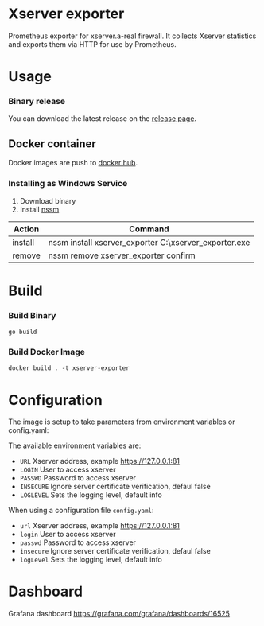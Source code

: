 # Xserver exporter
Prometheus exporter for xserver.a-real firewall. It collects Xserver statistics and exports them via HTTP for use by Prometheus.

# Usage

### Binary release
You can download the latest release on the [release page](https://github.com/antikuz/xserver_exporter/releases).

## Docker container
Docker images are push to [docker hub](https://hub.docker.com/r/antikuz/xserver-exporter).

### Installing as Windows Service

1. Download binary
2. Install [nssm](https://nssm.cc/)

| Action  | Command                                                         |
| ------- | --------------------------------------------------------------- |
| install | nssm install xserver_exporter C:\xserver_exporter.exe           |
| remove  | nssm remove xserver_exporter confirm                            |

# Build

### Build Binary
```shell
go build
```

### Build Docker Image
```shell
docker build . -t xserver-exporter
```

### 

# Configuration
The image is setup to take parameters from environment variables or config.yaml:

The available environment variables are:

* `URL` Xserver address, example https://127.0.0.1:81
* `LOGIN` User to access xserver
* `PASSWD` Password to access xserver
* `INSECURE` Ignore server certificate verification, defaul false
* `LOGLEVEL` Sets the logging level, default info

When using a configuration file `config.yaml`:
* `url` Xserver address, example https://127.0.0.1:81
* `login` User to access xserver
* `passwd` Password to access xserver
* `insecure` Ignore server certificate verification, defaul false
* `logLevel` Sets the logging level, default info

# Dashboard
Grafana dashboard https://grafana.com/grafana/dashboards/16525
